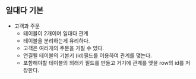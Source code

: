 ## 일대다 기본

- 고객과 주문
  - 테이블이 2개이며 일대다 관계
  - 테이블을 분리하는게 유리하다.
  - 고객은 여러개의 주문을 가질 수 있다.
  - 연결될 테이블의 기본키 (id)필드를 이용하여 관계를 맺는다.
  - 포함해야할 테이블의 외래키 필드를 만들고 거기에 관계를 맺을 row의 id를 저장한다.
